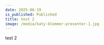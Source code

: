```yaml
---
date: 2025-06-19
is_published: Published
title: test 2
image: /media/katy-blommer-presenter-1.jpg
---
```

test 2